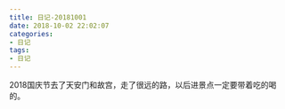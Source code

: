 ```yaml
---
title: 日记-20181001
date: 2018-10-02 22:02:07
categories:
- 日记
tags:
- 日记
---
```


2018国庆节去了天安门和故宫，走了很远的路，以后进景点一定要带着吃的喝的。
